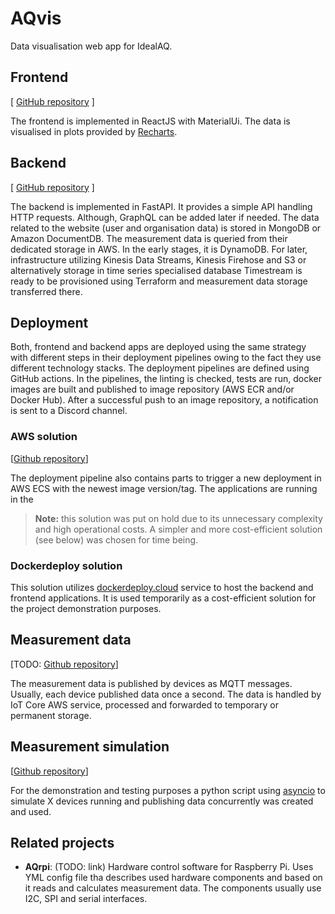 # AQvis
Data visualisation web app for IdealAQ.

## Frontend
[ [GitHub repository](https://github.com/drohal3/AQvis-frontend) ]

The frontend is implemented in ReactJS with MaterialUi. The data is visualised in plots provided by [Recharts](https://recharts.org/en-US/).

[//]: # (**Tools:**</br>)

[//]: # ([Vite]&#40;https://vitejs.dev/&#41; build tool </br>)


## Backend
[ [GitHub repository](https://github.com/drohal3/AQvis-backend) ]

The backend is implemented in FastAPI. It provides a simple API handling HTTP requests. Although, GraphQL can be added later if needed.
The data related to the website (user and organisation data) is stored in MongoDB or Amazon DocumentDB. The measurement data is queried from their dedicated storage in AWS. In the early stages, it is DynamoDB. For later, infrastructure utilizing Kinesis Data Streams, Kinesis Firehose and S3 or alternatively storage in time series specialised database Timestream is ready to be provisioned using Terraform and measurement data storage transferred there.

## Deployment
Both, frontend and backend apps are deployed using the same strategy with different steps in their deployment pipelines owing to the fact they use different technology stacks.
The deployment pipelines are defined using GitHub actions. In the pipelines, the linting is checked, tests are run, docker images are built and published to image repository (AWS ECR and/or Docker Hub). After a successful push to an image repository, a notification is sent to a Discord channel.

### AWS solution
[[Github repository](https://github.com/drohal3/AQvis-infra)]

The deployment pipeline also contains parts to trigger a new deployment in AWS ECS with the newest image version/tag.
The applications are running in the 

> **Note:** this solution was put on hold due to its unnecessary complexity and high operational costs. A simpler and more cost-efficient solution (see below) was chosen for time being.

### Dockerdeploy solution
This solution utilizes [dockerdeploy.cloud](https://dockerdeploy.cloud/) service to host the backend and frontend applications. 
It is used temporarily as a cost-efficient solution for the project demonstration purposes.

## Measurement data
[TODO: [Github repository]()]

The measurement data is published by devices as MQTT messages.
Usually, each device published data once a second. The data is handled by IoT Core AWS service, processed and forwarded to temporary or permanent storage.

## Measurement simulation
[[Github repository](https://github.com/drohal3/aws-timeseries-experiment/tree/main/device_simulation)]

For the demonstration and testing purposes a python script using [asyncio](https://docs.python.org/3/library/asyncio.html) to simulate X devices running and publishing data concurrently was created and used.

## Related projects
- **AQrpi**: (TODO: link) Hardware control software for Raspberry Pi. Uses YML config file tha describes used hardware components and based on it reads and calculates measurement data. The components usually use I2C, SPI and serial interfaces.
